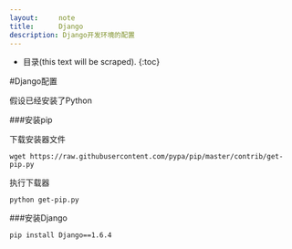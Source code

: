 ```yaml
---
layout:     note
title:      Django
description: Django开发环境的配置
---
```


* 目录(this text will be scraped).
{:toc}


#Django配置


假设已经安装了Python

###安装pip

下载安装器文件

    wget https://raw.githubusercontent.com/pypa/pip/master/contrib/get-pip.py

执行下载器

    python get-pip.py

###安装Django

    pip install Django==1.6.4
